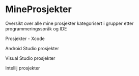 # MineProsjekter
Oversikt over alle mine prosjekter kategorisert i grupper etter programmeringsspråk og IDE

Prosjekter - Xcode

Android Studio prosjekter

Visual Studio prosjekter

Intellij prosjekter
